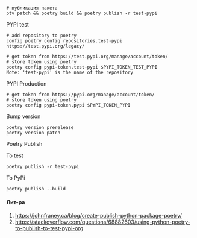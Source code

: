 ```shell
# публикация пакета
ptv patch && poetry build && poetry publish -r test-pypi
```

PYPI test

```shell
# add repository to poetry 
config poetry config repositories.test-pypi https://test.pypi.org/legacy/

# get token from https://test.pypi.org/manage/account/token/
# store token using poetry 
poetry config pypi-token.test-pypi $PYPI_TOKEN_TEST_PYPI
Note: 'test-pypi' is the name of the repository
```

PYPI Production
```shell
# get token from https://pypi.org/manage/account/token/
# store token using poetry
poetry config pypi-token.pypi $PYPI_TOKEN_PYPI
```

Bump version

```shell
poetry version prerelease
poetry version patch
```

Poetry Publish

To test

```shell
poetry publish -r test-pypi
```

To PyPi

```shell
poetry publish --build
```

#### Лит-ра
1. https://johnfraney.ca/blog/create-publish-python-package-poetry/
2. https://stackoverflow.com/questions/68882603/using-python-poetry-to-publish-to-test-pypi-org
